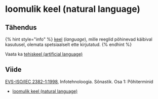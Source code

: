 # loomulik keel \(natural language\)

## Tähendus

{% hint style="info" %}
[keel](keel-language.md) \(_language_\), mille reeglid põhinevad käibival kasutusel, olemata spetsiaalselt ette kirjutatud.
{% endhint %}

Vaata ka [tehiskeel \(artificial language\)](tehiskeel-artificial-language.md)

## Viide

[EVS-ISO/IEC 2382-1:1998](https://www.evs.ee/et/evs-iso-iec-2382-1-1998), Infotehnoloogia. Sõnastik. Osa 1: Põhiterminid

* [loomulik keel \(natural language\)](http://www.eki.ee/dict/its/index.cgi?Q=D065E762-6C03-1014-88DC-FC5F0DBED45A&F=GUID&C01=1&C02=0&C10=1)

